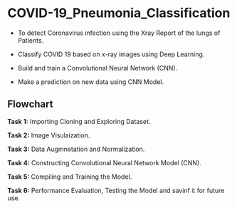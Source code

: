 # COVID-19_Pneumonia_Classification #

* To detect Coronavirus infection using the Xray Report of the lungs of Patients.

* Classify COVID 19 based on x-ray images using Deep Learning.

* Build and train a Convolutional Neural Network (CNN).

* Make a prediction on new data using CNN Model.

## Flowchart ##

**Task 1:** Importing Cloning and Exploring Dataset.

**Task 2:** Image Visulaization.

**Task 3:** Data Augmnetation and Normalization.

**Task 4:** Constructing Convolutional Neural Network Model (CNN).

**Task 5:** Compiling and Training the Model.

**Task 6:** Performance Evaluation, Testing the Model and savinf it for future use.






